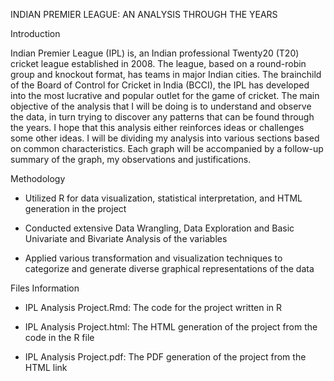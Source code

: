 INDIAN PREMIER LEAGUE: AN ANALYSIS THROUGH THE YEARS

Introduction

Indian Premier League (IPL) is, an Indian professional Twenty20 (T20) cricket league established in 2008. The league, based on a round-robin group and knockout format, has teams in major Indian cities. The brainchild of the Board of Control for Cricket in India (BCCI), the IPL has developed into the most lucrative and popular outlet for the game of cricket. The main objective of the analysis that I will be doing is to understand and observe the data, in turn trying to discover any patterns that can be found through the years. I hope that this analysis either reinforces ideas or challenges some other ideas. I will be dividing my analysis into various sections based on common characteristics. Each graph will be accompanied by a follow-up summary of the graph, my observations and justifications.

Methodology

- Utilized R for data visualization, statistical interpretation, and HTML generation in the project
  
- Conducted extensive Data Wrangling, Data Exploration and Basic Univariate and Bivariate Analysis of the variables
  
- Applied various transformation and visualization techniques to categorize and generate diverse graphical representations of the data

Files Information

- IPL Analysis Project.Rmd: The code for the project written in R
  
- IPL Analysis Project.html: The HTML generation of the project from the code in the R file
  
- IPL Analysis Project.pdf: The PDF generation of the project from the HTML link
